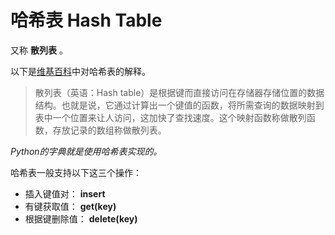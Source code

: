 # 哈希表 Hash Table

又称 **散列表** 。  

以下是[维基百科](https://zh.wikipedia.org/wiki/%E5%93%88%E5%B8%8C%E8%A1%A8)中对哈希表的解释。  
> 散列表（英语：Hash table）是根据键而直接访问在存储器存储位置的数据结构。也就是说，它通过计算出一个键值的函数，将所需查询的数据映射到表中一个位置来让人访问，这加快了查找速度。这个映射函数称做散列函数，存放记录的数组称做散列表。  

*Python的字典就是使用哈希表实现的。*  

哈希表一般支持以下这三个操作：
- 插入键值对： **insert**
- 有键获取值： **get(key)**
- 根据键删除值： **delete(key)**

